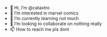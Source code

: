- 👋 Hi, I’m @cataxtro
- 👀 I’m interested in marvel comics
- 🌱 I’m currently learning not much
- 💞️ I’m looking to collaborate on nothing really
- 📫 How to reach me pls dont

<!---
cataxtro/cataxtro is a ✨ special ✨ repository because its `README.md` (this file) appears on your GitHub profile.
You can click the Preview link to take a look at your changes.
--->
